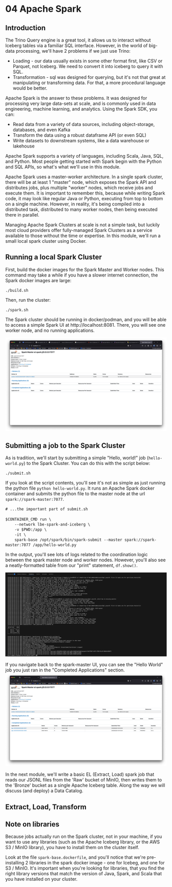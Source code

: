 # 04 Apache Spark

## Introduction
The Trino Query engine is a great tool, it allows us to interact without Iceberg tables via a familiar SQL interface. However, in the world of big-data processing, we'll have 2 problems if we just use Trino:
- Loading - our data usually exists in some other format first, like CSV or Parquet, not Iceberg. We need to convert it into iceberg to query it with SQL.
- Transformation  - sql was designed for querying, but it's not that great at manipulating or transforming data. For that, a more procedural language would be better.


Apache Spark is the answer to these problems. It was designed for processing very large data-sets at scale, and is commonly used in data engineering, machine learning, and analytics. Using the Spark SDK, you can:
- Read data from a variety of data sources, including object-storage, databases, and even Kafka
- Transform the data using a robust dataframe API (or even SQL)
- Write datasets to downstream systems, like a data warehouse or lakehouse

Apache Spark supports a variety of languages, including Scala, Java, SQL, and Python. Most people getting started with Spark begin with the Python and SQL APIs, so what's what we'll use in this module.


Apache Spark uses a master-worker architecture. In a single spark cluster, there will be at least 1 "master" node, which exposes the Spark API and distributes jobs, plus multiple "worker" nodes, which receive jobs and execute them. It is important to remember this, because while writing Spark code, it may look like regular Java or Python, executing from top to bottom on a single machine. However, in reality, it's being compiled into a distributed task, distributed to many worker nodes, then being executed there in parallel. 

Managing Apache Spark Clusters at scale is not a simple task, but luckily most cloud providers offer fully-managed Spark Clusters as a service available to those without the time or expertise. In this module, we'll run a small local spark cluster using Docker.


## Running a local Spark Cluster
First, build the docker images for the Spark Master and Worker nodes. This command may take a while if you have a slower internet connection, the Spark docker images are large:
```
./build.sh
```

Then, run the cluster:
```
./spark.sh
```

The Spark cluster should be running in docker/podman, and you will be able to access a simple Spark UI at http://localhost:8081. There, you will see one worker node, and no running applications. 

![The Apache Spark UI](images/spark-ui.png)

## Submitting a job to the Spark Cluster
As is tradition, we'll start by submitting a simple "Hello, world!" job (`hello-world.py`) to the Spark Cluster. You can do this with the script below:
```
./submit.sh
```

If you look at the script contents, you'll see it's not as simple as just running the python file `python hello-world.py`. It runs an Apache Spark docker container and submits the python file to the master node at the url `spark://spark-master:7077`. 


```
# ...the important part of submit.sh

$CONTAINER_CMD run \
    --network lbe-spark-and-iceberg \
    -v $PWD:/app \
    -it \
    spark-base /opt/spark/bin/spark-submit --master spark://spark-master:7077 /app/hello-world.py
```

In the output, you'll see lots of logs related to the coordination logic between the spark master node and worker nodes. However, you'll also see a neatly-formatted table from our "print" statement, `df.show()`.

![Spark log output](images/spark-output.png)

If you navigate back to the spark-master UI, you can see the "Hello World" job you just ran in the "Completed Applications" section.
![Spark UI, showing a completed job](images/spark-ui-completed.png)


In the next module, we'll write a basic EL (Extract, Load) spark job that reads our JSONL files from the 'Raw' bucket of MinIO, then writes them to the 'Bronze' bucket as a single Apache Iceberg table. Along the way we will discuss (and deploy) a Data Catalog. 


## Extract, Load, Transform 


## Note on libraries
Because jobs actually run on the Spark cluster, not in your machine, if you want to use any libraries (such as the Apache Iceberg library, or the AWS S3 / MinIO library), you have to install them on the cluster itself.

Look at the file `spark-base.dockerfile`, and you'll notice that we're pre-installing 2 libraries in the spark docker image - one for Icebeg, and one for S3 / MinIO. It's important when you're looking for libraries, that you find the right library versions that match the version of Java, Spark, and Scala that you have installed on your cluster.